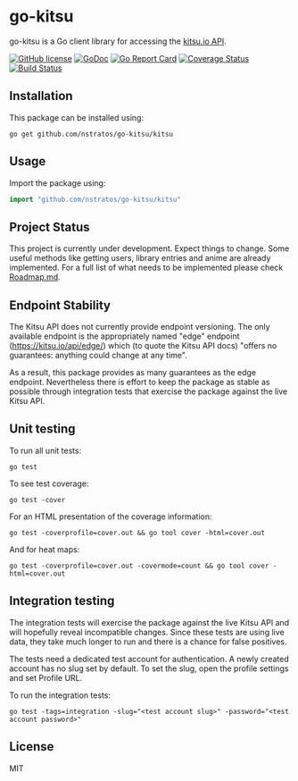 # go-kitsu

go-kitsu is a Go client library for accessing the [kitsu.io API](http://docs.kitsu.apiary.io).

[![GitHub license](https://img.shields.io/badge/license-MIT-blue.svg)](LICENSE)
[![GoDoc](https://godoc.org/github.com/nstratos/go-kitsu/kitsu?status.svg)](https://godoc.org/github.com/nstratos/go-kitsu/kitsu)
[![Go Report Card](https://goreportcard.com/badge/github.com/nstratos/go-kitsu)](https://goreportcard.com/report/github.com/nstratos/go-kitsu)
[![Coverage Status](https://coveralls.io/repos/github/nstratos/go-kitsu/badge.svg)](https://coveralls.io/github/nstratos/go-kitsu)
[![Build Status](https://travis-ci.org/nstratos/go-kitsu.svg?branch=master)](https://travis-ci.org/nstratos/go-kitsu)

## Installation

This package can be installed using:

	go get github.com/nstratos/go-kitsu/kitsu

## Usage

Import the package using:

```go
import "github.com/nstratos/go-kitsu/kitsu"
```


## Project Status

This project is currently under development. Expect things to change. Some
useful methods like getting users, library entries and anime are already
implemented. For a full list of what needs to be implemented please check
[Roadmap.md](Roadmap.md).


## Endpoint Stability

The Kitsu API does not currently provide endpoint versioning. The only
available endpoint is the appropriately named "edge" endpoint
(https://kitsu.io/api/edge/) which (to quote the Kitsu API docs) "offers no
guarantees: anything could change at any time".

As a result, this package provides as many guarantees as the edge endpoint.
Nevertheless there is effort to keep the package as stable as possible through
integration tests that exercise the package against the live Kitsu API.

## Unit testing

To run all unit tests:

    go test

To see test coverage:

    go test -cover

For an HTML presentation of the coverage information:

    go test -coverprofile=cover.out && go tool cover -html=cover.out

And for heat maps:

    go test -coverprofile=cover.out -covermode=count && go tool cover -html=cover.out

## Integration testing

The integration tests will exercise the package against the live Kitsu API and
will hopefully reveal incompatible changes. Since these tests are using live
data, they take much longer to run and there is a chance for false positives.

The tests need a dedicated test account for authentication. A newly created
account has no slug set by default. To set the slug, open the profile settings
and set Profile URL.

To run the integration tests:

    go test -tags=integration -slug="<test account slug>" -password="<test account password>"

## License

MIT
